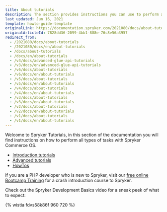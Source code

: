 ```yaml
---
title: About tutorials
description: The section provides instructions you can use to perform all tasks with Spryker Commerce OS.
last_updated: Jun 16, 2021
template: howto-guide-template
originalLink: https://documentation.spryker.com/2021080/docs/about-tutorials
originalArticleId: 7828dd36-2099-4bb1-888e-76c8e56a3957
redirect_from:
  - /2021080/docs/about-tutorials
  - /2021080/docs/en/about-tutorials
  - /docs/about-tutorials
  - /docs/en/about-tutorials
  - /v3/docs/advanced-glue-api-tutorials
  - /v3/docs/en/advanced-glue-api-tutorials
  - /v6/docs/about-tutorials
  - /v6/docs/en/about-tutorials
  - /v5/docs/about-tutorials
  - /v5/docs/en/about-tutorials
  - /v4/docs/about-tutorials
  - /v4/docs/en/about-tutorials
  - /v3/docs/about-tutorials
  - /v3/docs/en/about-tutorials
  - /v2/docs/about-tutorials
  - /v2/docs/en/about-tutorials
  - /v1/docs/about-tutorials
  - /v1/docs/en/about-tutorials
---
```


Welcome to Spryker Tutorials, in this section of the documentation you will find instructions on how to perform all types of tasks with Spryker Commerce OS.
 * [Introduction tutorials](/docs/scos/dev/tutorials-and-howtos/introduction-tutorials/tutorial-handling-new-types-of-entity-urls-legacy-demoshop.html)
 * [Advanced tutorials](/docs/scos/dev/tutorials-and-howtos/advanced-tutorials/advanced-tutorials.html)
 * [HowTos](/docs/scos/dev/tutorials-and-howtos/howtos/about-howtos.html)
 
If you are a PHP developer who is new to Spryker, visit our [free online Bootcamp Training](https://training.spryker.com/) for a crash introduction course to Spryker.

Check out the Spryker Development Basics video for a sneak peek of what to expect:

{% wistia fdvs58k86f 960 720 %}
